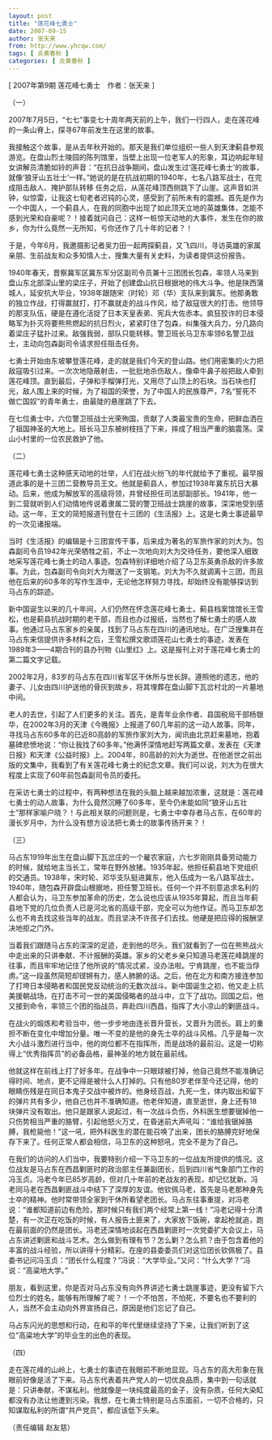 ```yaml
---
layout: post
title: "莲花峰七勇士"
date: 2007-09-15
author: 张天来
from: http://www.yhcqw.com/
tags: [ 炎黄春秋 ]
categories: [ 炎黄春秋 ]
---
```



[ 2007年第9期 莲花峰七勇士　作者：张天来 ]

（一）

2007年7月5日，“七七”事变七十周年两天前的上午，我们一行四人，走在莲花峰的一条山脊上，探寻67年前发生在这里的故事。


我接触这个故事，是从去年秋开始的。那天是我们单位组织一些人到天津蓟县参观游览。在盘山烈士陵园的陈列馆里，当壁上出现一位老军人的形象，耳边响起年轻女讲解员清脆如铃的声音：“在抗日战争期间，盘山发生过‘莲花峰七勇士’的故事，就像‘狼牙山五壮士’一样。”她说的是在抗战初期的1940年，七名八路军战士，在完成阻击敌人、掩护部队转移 
任务之后，从莲花峰顶西侧跳下了山崖。这声音如洪钟，似惊雷，让我这七旬老者迟钝的心灵，感受到了前所未有的震撼。首先是作为一个中国人，一个蓟县人，在我的同胞中出现了如此顶天立地的英雄集体，怎能不感到光荣和自豪呢？！接着就问自己：这样一桩惊天动地的大事件，发生在你的故乡，你为什么竟然一无所知，亏你还作了几十年的记者？！

于是，今年6月，我邀摄影记者吴力田一起两探蓟县，又飞四川，寻访英雄的家属亲朋、生前战友和众多知情人士，搜集大量有关史料，为读者提供这份报告。


1940年春天，晋察冀军区冀东军分区副司令员兼十三团团长包森，率领人马来到盘山东北部深山里的梁庄子，开始了创建盘山抗日根据地的伟大斗争。他是陕西蒲城人，延安抗大毕业，1938年跟随宋（时轮）邓（华）支队来到冀东。他那勇敢的独立作战，打得赢就打，打不赢就走的战斗作风，给了敌寇很大的打击。他领导的那支队伍，硬是在遵化活捉了日本天皇表弟、宪兵大佐赤本。疯狂狡诈的日本侵略军为扑灭将要熊熊燃起的抗日烈火，紧紧盯住了包森，纠集强大兵力，分几路向着梁庄子猛扑过来。敌强我弱，部队只能转移。警卫班长马卫东率领6名警卫战士，主动向包森副司令请求担任阻击任务。


七勇士开始由东坡攀登莲花峰，走的就是我们今天的登山路。他们用密集的火力把敌寇吸引过来。一次次地隐蔽射击，一批批地杀伤敌人，像牵牛鼻子般把敌人牵到莲花峰顶。直到最后，子弹和手榴弹打光，又用尽了山顶上的石块。当石块也打光，敌人围上来的时候，为了祖国的荣誉，为了中国人的民族尊严，7名“誓死不做亡国奴”的青年勇士，由最陡的悬崖跳了下去。


在七位勇士中，六位警卫班战士光荣殉国，贡献了人类最宝贵的生命，把鲜血洒在了祖国神圣的大地上。班长马卫东被树枝挡了下来，摔成了相当严重的脑震荡。深山小村里的一位农民救护了他。

（二）


莲花峰七勇士这种感天动地的壮举，人们在战火纷飞的年代就给予了重视。最早报道此事的是十三团二营教导员王文。他就是蓟县人，参加过1938年冀东抗日大暴动。后来，他成为解放军的高级将领，并曾经担任司法部副部长。1941年，他一到二营就听到人们动情地传说着隶属二营的警卫班战士跳崖的故事，深深地受到感动。这一年，王文的简短报道刊登在十三团的《生活报》上。这是七勇士事迹最早的一次见诸报端。


当时《生活报》的编辑是十三团宣传干事，后来成为著名的军旅作家的刘大为。包森副司令员1942年光荣牺牲之前，不止一次地向刘大为交待任务，要他深入细致地采写莲花峰七勇士的动人事迹。包森特别详细地介绍了马卫东英勇杀敌的许多故事。为此，包森副司令向刘大为赠送了一支钢笔。刘大为不久就调离十三团，而且他在后来的60多年的写作生涯中，无论他怎样努力寻找，却始终没有能够探访到马占东的踪迹。


新中国诞生以来的几十年间，人们仍然在怀念莲花峰七勇士。蓟县档案馆馆长王雪松，也是蓟县抗战时期的老干部，而且也办过报纸，当然也了解七勇士的感人故事。他通过马占东家乡的亲属，找到了马占东在四川的通讯地址。在广泛搜集并在马占东来信提供许多材料之后，王雪松撰文歌颂莲花山七勇士的事迹，发表在1989年3——4期合刊的县办刊物《山里红》上。这是报刊上对于莲花峰七勇士的第二篇文字记载。

2002年2月，83岁的马占东在四川省军区干休所与世长辞。遵照他的遗志，他的妻子、儿女由四川护送他的骨灰到故乡，将其埋葬在盘山脚下瓦岔村北的一片墓地中间。


老人的去世，引起了人们更多的关注。首先，是青年业余作者、县国税局干部杨银华，在2002年3月的天津《今晚报》上报道了60几年前的这一动人故事。同年，寻找马占东60多年的已近80高龄的军旅作家刘大为，闻讯由北京赶来墓地，抱着墓碑悲愤地说：“你让我找了60多年。”他满怀深情地赶写两篇文章，发表在《天津日报》和天津《公益时报》上。2004年，80高龄的刘大为逝世。在他逝世之前出版的文集中，我看到了有关莲花峰七勇士的纪念文章。我们可以说，刘大为在很大程度上实现了60年前包森副司令员的委托。


在采访七勇士的过程中，有两种想法在我的头脑上越来越加浓重，这就是：莲花峰七勇士的动人故事，为什么竟然沉睡了60多年，至今仍未能如同“狼牙山五壮士”那样家喻户晓？！与此相关联的问题则是，七勇士中幸存者马占东，在60年的漫长岁月中，为什么没有想方设法把七勇士的故事传扬开来？！

（三）


马占东1919年出生在盘山脚下瓦岔庄的一个雇农家庭，六七岁刚刚具备劳动能力的时候，就给地主当长工，常年在野外放猪。1935年起，他担任蓟县地下党组织的交通员。1938年，宋时轮、邓华支队挺进冀东，他入伍成为一名八路军战士。1940年，随包森开辟盘山根据地，担任警卫班长。任何一个并不刻意追求名利的人都会认为，马卫东参加革命的历史，怎么说也应该从1935年算起，而且当年蓟县地下党的几位负责人已是河北省的高级干部，完全可以为他作证。而马卫东却怎么也不肯去找这些当年的战友。而且坚决不许孩子们去找。他硬是把应得的报酬坚决地拒之门外。


当着我们跟随马占东的深深的足迹，走到他的尽头，我们就看到了一位在熊熊战火中走出来的只讲奉献、不计报酬的英雄。家乡的父老乡亲只知道马老莲花峰跳崖的往事，而且牢牢地记住了他所说的“情况忒紧，没办法啦。宁肯跳崖，也不能当俘虏。”这一段虽然简短却铿锵有力，感人肺腑的话。之后，他在北方和南方接连参加了打垮日本侵略者和国民党反动统治的无数次战斗。新中国诞生之初，他又走上抗美援朝战场，在打击不可一世的美国侵略者的战斗中，立下了战功。回国之后，他又接到命令，率领三个团的指战员，奔赴四川西昌，指挥了大小凉山的剿匪战斗。


在战火的煅炼和考验当中，他一步步地由连长晋升营长，又晋升为团长。肩上的重担不断在变化中增加分量。唯一不变的是他的身先士卒的战斗风格。几乎是每一次大小战斗激烈进行当中，他的岗位都不在指挥所，而是战场的最前沿。这是一切称得上“优秀指挥员”的必备品格，最神圣的地方就在最前线。


他就这样在前线上打了好多年。在战争中一只眼球被打掉，他自己竟然不能准确记得时间、地点，更不记得是被什么人打掉的。只有他80岁老伴至今还记得，他的眼睛伤残是在同日本鬼子交战中被炸的。他身经百战，九死一生，体内取出和留下的弹片共有多少，他自己也并不准确知道。他老伴知道，直至逝世，身上还有18块弹片没有取出。他只是跟家人说起过，有一次战斗负伤，外科医生想要锯掉他一只伤势相当严重的胳臂，引起他怒火万丈，在昏迷前大声吼叫：“谁给我锯掉胳膊，我枪毙他！”这一吼，把外科医生的潜在能召唤了出来，团长的胳膊完好地保存下来了。任何正常人都会相信，马卫东的这种怒吼，完全不是为了自己。


在我们的访问的人们当中，我要特别介绍一下马卫东的一位战友所提供的情况。这位战友是马占东在西昌剿匪时的政治部主任兼副团长，后到四川省气象部门工作的冯玉贞。冯老今年已85岁高龄，但对几十年前的老战友的表现，却记忆犹新。冯老同马老在西昌剿匪战斗中结下了深厚的友谊。他钦佩马老，首先是马老那种身先士卒的精神。他时常带领全家到干休所看望老团长。马占东往事重提，对冯老说：“谁都知道前边有危险，那时候只有我们两个经常上第一线！”冯老记得十分清楚，有一次正在吃饭的时候，有人报告土匪来了，大家放下饭碗，拿起枪就追，跑在最前面的仍然是团长。冯老还深情地谈起在西昌剿匪时一次党委扩大会议上，马占东讲述剿匪和战斗艺术。怎么做到有理有节？怎么剿？怎么抓？由于包含着他的丰富的战斗经验，所以讲得十分精彩。在座的县委委员们对这位团长钦佩极了。县委书记问冯玉贞：“团长什么程度？”冯说：“大学毕业。”又问：“什么大学？”冯说：“高粱地大学。”


朋友，看到这里，你是否对马占东没有向外界讲述七勇士跳崖事迹，更没有留下六位烈士的姓名，能够有所理解了呢？！一个不怕苦，不怕死，不要名也不要利的人，当然不会主动向外界宣扬自己，原因是他们忘记了自己。

马占东闪光的思想和行动，在和平的年代里继续坚持了下来，让我们听到了这位“高粱地大学”的毕业生的出色的表现。

（四）


走在莲花峰的山岭上，七勇士的事迹在我眼前不断地显现。马占东的高大形象在我眼前好像是活了下来。马占东代表着共产党人的一切优良品质，集中到一句话就是：只讲奉献，不谋私利。他就像是一块纯度最高的金子，没有杂质，任何大染缸都没有办法让他遭到污染。我想，在七勇士特别是马占东面前，一切不合格的，只知谋取私利的所谓“共产党员”，都应该低下头来。

（责任编辑 赵友慈）


